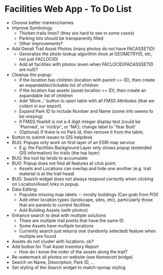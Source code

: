 Facilities Web App - To Do List
===============================

* Choose better markers/names
* Improve Symbology
  - Thicken trails lines? (they are hard to see in some cases)
  - Parking lots should be transparently filled
  - Other improvements?
* Add Denali Trail Asset Photos (many photos do not have FACASSETID)
  - Generalize the photo lookup algorithm (look at GEOMETRYID, etc, not just FACLOCID)
  - Add all facilities with photos (even when FACLOCID/FACASSSETID are null)?
* Cleanup the popup:
  - if the location has children (location with parent == ID), then create an expandable/clickable list of children
  - if the location has assets (asset.location == ID), then create an expandable list of children
  - Add 'More...' button to open table with all FMSS Attributes (that we collect in our export)
  - Expand Park ID to include Number and Name (some info seems to be missing)
  - if FMSS.Yearblt is not a 4 digit integer display text (could be 'Planned', or 'm/d/yr', or 'NA'); change label to 'Year Built'
  - (Optional) If there is no Park Id, then remove it from the table;
* Button to submit issues to GIS helpdesk
* BUG: Popups only work on first layer of an ESRI map service
  - E.g. the Facilities Background Layer only shows popup (extended GIS information) for trails (the top layer)
* BUG: the tool tip tends to accumulate
* BUG: Popup does not find all features at click point.
  - Assets and Locations can overlap and hide one another (e.g. trail material is at the trail head)
* BUG: Search widget does not always respond correctly when clicking on Location/Asset links in popup.
* Data Editing:
  - Populate missing map labels -- mostly buildings (Can grab from POI)
  - Add other location types (landscape, sites, etc), particularly those that are parents to current facilities
  - Add Building Assets (with photos)
* Enhance search to deal with multiple solutions
  - There are multiple trail points that have the same ID
  - Some Assets have multiple locations
  - Currently search just returns one (randomly selected) feature when multiple are found
* Assets do not cluster with locations. ok?
* Add button for Trail Asset Inventory Report
  - How do I know the order of the assets along the trail?
* Re-watermark all photos on website (see Kennecott bridge)
* Search on Name, Description, Park ID, ...
* Set styling of the Search widget to match npmap styling
